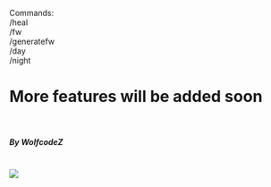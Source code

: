 Commands:
<br>
/heal
<br>
/fw
<br>
/generatefw
<br>
/day
<br>
/night
<h1>More features will be added soon</h1>
<br>
<h5>By WolfcodeZ</h5>
<br>
<a href="https://poggit.pmmp.io/p/Core"><img src="https://poggit.pmmp.io/shield.state/Core"></a>
